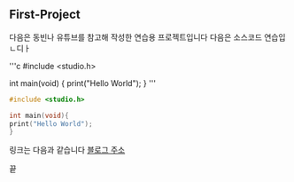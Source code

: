## First-Project

다음은 동빈나 유튜브를 참고해 작성한 연습용 프로젝트입니다
다음은 소스코드 연습입ㄴ디ㅏ

'''c
#include <studio.h>

int main(void) {
  print("Hello World");
    }
    '''

```c
#include <studio.h>

int main(void){
print("Hello World");
}
```

링크는 다음과 같습니다
[블로그 주소](https://github.com/EscaraKing/First-Project/edit/master/README.md)

끝
